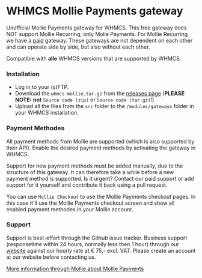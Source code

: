 # WHMCS Mollie Payments gateway
Unofficial Mollie Payments gateway for WHMCS. This free gateway does NOT support Mollie Recurring, only Molie Payments. For Mollie Recurring we have a [paid](https://0100dev.nl/modules/whmcs#WHMCS%20Mollie%20Recurring) gateway. These gateways are not dependent on each other and can operate side by side, but also without each other.

Compatible with **alle** WHMCS versions that are supported by WHMCS.

### Installation
+ Log in to your (s)FTP.
+ Download the `whmcs-mollie.tar.gz` from the [releases page](https://github.com/0100Dev/WHMCS-Mollie/releases) (**PLEASE NOTE:** **not** `Source code (zip)` or `Source code (tar.gz)`!).
+ Upload all the files from the `src` folder to the `/modules/gateways` folder in your WHMCS installation.

### Payment Methodes
All payment methods from Mollie are supported (which is also supported by their API). Enable the desired payment methods by activating the gateway in WHMCS.

Support for new payment methods must be added manually, due to the structure of this gateway. It can therefore take a while before a new payment method is supported. Is it urgent? Contact our paid support or add support for it yourself and contribute it back using a pull request.

You can use `Mollie Checkout` to use the Mollie Payments checkout pages. In this case it'll use the Mollie Payments checkout screen and show all enabled payment methodes in your Mollie account.

### Support
Support is best-effort through the Github issue tracker. Business support (responsetime within 24 hours, normally less then 1 hour) through our [website](https://0100dev.nl/) against our hourly rate at € 75,- excl. VAT. Please create an account at our website before contacting us.

[More information through Mollie about Mollie Payments](https://www.mollie.com/en/payments)
